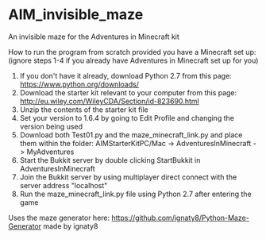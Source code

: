 # AIM_invisible_maze
An invisible maze for the Adventures in Minecraft kit

How to run the program from scratch provided you have a Minecraft set up:  
(ignore steps 1-4 if you already have Adventures in Minecraft set up for you)  
1. If you don't have it already, download Python 2.7 from this page: https://www.python.org/downloads/  
2. Download the starter kit relevant to your computer from this page: http://eu.wiley.com/WileyCDA/Section/id-823690.html  
3. Unzip the contents of the starter kit file  
4. Set your version to 1.6.4 by going to Edit Profile and changing the version being used  
5. Download both Test01.py and the maze_minecraft_link.py and place them within the folder: AIMStarterKitPC/Mac -> AdventuresInMinecraft -> MyAdventures  
6. Start the Bukkit server by double clicking StartBukkit in AdventuresInMinecraft  
7. Join the Bukkit server by using multiplayer direct connect with the server address "localhost"  
8. Run the maze_minecraft_link.py file using Python 2.7 after entering the game  
 
Uses the maze generator here: https://github.com/ignaty8/Python-Maze-Generator made by ignaty8
